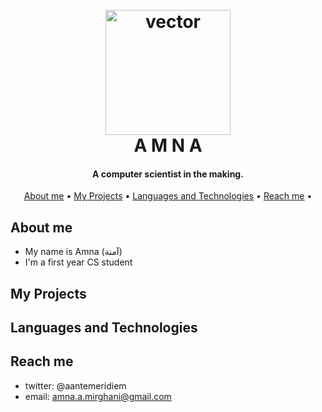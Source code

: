 
<h1 align="center">
  <br>
  <a href="https://amnaahmed.netlify.app/"><img src="" alt="vector" width="200"></a>
  <br>
  A M N A
  <br>
</h1>

<h4 align="center">A computer scientist in the making.</h4>

<p align="center">
  <a href="#about-me">About me</a> •
  <a href="#my-projects">My Projects</a> •
  <a href="#languages-and-technologies">Languages and Technologies</a> •
  <a href="#reach-me">Reach me</a> •
</p>


## About me
- My name is Amna (آمنة)
- I'm a first year CS student 

## My Projects

## Languages and Technologies

## Reach me
- twitter: @aantemeridiem
- email: amna.a.mirghani@gmail.com








